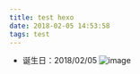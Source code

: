 ```yaml
---
title: test hexo
date: 2018-02-05 14:53:58
tags: test
---
```


- 诞生日：2018/02/05
![image](/one_hour/img/girl.jpeg)
